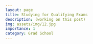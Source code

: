 ```yaml
---
layout: page
title: Studying for Qualifying Exams
description: (working on this post)
img: assets/img/12.jpg
importance: 1
category: Grad School
---
```

